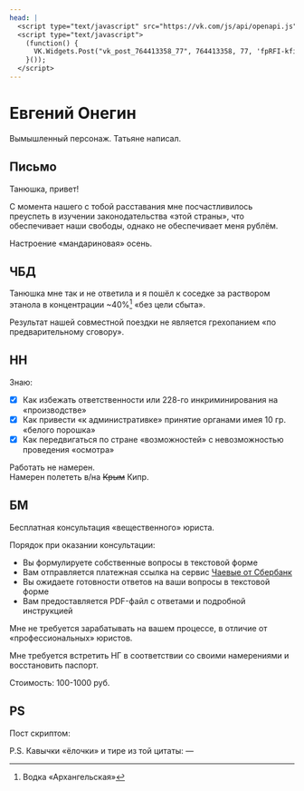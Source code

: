 ```yaml
---
head: |
  <script type="text/javascript" src="https://vk.com/js/api/openapi.js"></script>
  <script type="text/javascript">
    (function() {
      VK.Widgets.Post("vk_post_764413358_77", 764413358, 77, 'fpRFI-kfiu5p25gaOQX_VkbTbDFe');
    }());
  </script>
---
```


Евгений Онегин
==============

Вымышленный персонаж. Татьяне написал.

Письмо
------

Танюшка, привет!

С момента нашего с тобой расставания мне посчастливилось преуспеть в изучении законодательства «этой страны», что обеспечивает наши свободы, однако не обеспечивает меня рублём.

Настроение «мандариновая» осень.


ЧБД
---

Танюшка мне так и не ответила и я пошёл к соседке за раствором этанола в концентрации ~40%[^eth] «без цели сбыта».

Результат нашей совместной поездки не является грехопанием «по предварительному сговору».

[^eth]: Водка «Архангельская»

HH
--

Знаю:

- [x] Как избежать ответственности или 228-го инкриминирования на «производстве»  
- [x] Как привести «к административке» принятие органами имея 10 гр. «белого порошка»  
- [x] Как передвигаться по стране «возможностей» с невозможностью проведения «осмотра»

Работать не намерен.  
Намерен полететь в/на ~~Крым~~ Кипр.

БМ
--

Бесплатная консультация «вещественного» юриста.

Порядок при оказании консультации:

- Вы формулируете собственные вопросы в текстовой форме
- Вам отправляется платежная ссылка на сервис [Чаевые от Сбербанк](https://pay.mysbertips.ru/12276157)
- Вы ожидаете готовности ответов на ваши вопросы в текстовой форме
- Вам предоставляется PDF-файл с ответами и подробной инструкцией

Мне не требуется зарабатывать на вашем процессе, в отличие от «профессиональных» юристов.

Мне требуется встретить НГ в соответствии со своими намерениями и восстановить паспорт.

Стоимость: 100-1000 руб.

PS
--

Пост скриптом:

<div id="vk_post_764413358_77"></div>

P.S. Кавычки «ёлочки» и тире из той цитаты: &mdash;
